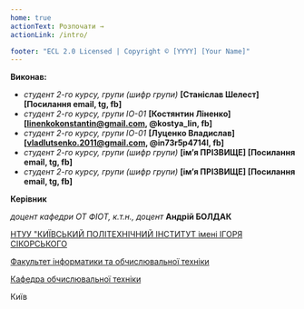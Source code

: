 ```yaml
---
home: true
actionText: Розпочати →
actionLink: /intro/

footer: "ECL 2.0 Licensed | Copyright © [YYYY] [Your Name]"
---
```



**Виконав:** 
- *студент 2-го курсу, групи (шифр групи)*<span padding-right:5em></span>  **[Станіслав Шелест] [Посилання email, tg, fb]**
- *студент 2-го курсу, групи ІО-01*<span padding-right:5em></span>  **[Костянтин Ліненко] [linenkokonstantin@gmail.com, @kostya_lin, fb]**
- *студент 2-го курсу, групи ІО-01*<span padding-right:5em></span>  **[Луценко Владислав] [vladlutsenko.2011@gmail.com, @in73r5p4714l, fb]**
- *студент 2-го курсу, групи (шифр групи)*<span padding-right:5em></span>  **[ім’я ПРІЗВИЩЕ] [Посилання email, tg, fb]**
- *студент 2-го курсу, групи (шифр групи)*<span padding-right:5em></span> **[ім’я ПРІЗВИЩЕ] [Посилання email, tg, fb]**


**Керівник**

*доцент кафедри ОТ ФІОТ, к.т.н., доцент*<span padding-right:5em></span> **Андрій БОЛДАК** 

[НТУУ "КИЇВСЬКИЙ ПОЛІТЕХНІЧНИЙ ІНСТИТУТ імені ІГОРЯ СІКОРСЬКОГО](https://kpi.ua/)

[Факультет інформатики та обчислювальної техніки](https://fiot.kpi.ua/)

[Кафедра обчислювальної техніки](https://comsys.kpi.ua/)

Київ
